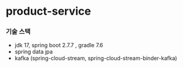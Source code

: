 # product-service

### 기술 스택
- jdk 17, spring boot 2.7.7 , gradle 7.6
- spring data jpa
- kafka (spring-cloud-stream, spring-cloud-stream-binder-kafka)
